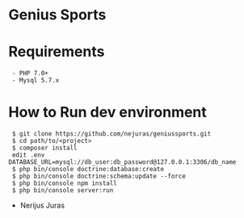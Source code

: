 # Genius Sports

# Requirements
```
 - PHP 7.0+
 - Mysql 5.7.x
```

# How to Run dev environment
```
 $ git clone https://github.com/nejuras/geniussports.git
 $ cd path/to/<project>
 $ composer install
 edit .env DATABASE_URL=mysql://db_user:db_password@127.0.0.1:3306/db_name
 $ php bin/console doctrine:database:create
 $ php bin/console doctrine:schema:update --force
 $ php bin/console npm install
 $ php bin/console server:run

```

- Nerijus Juras
